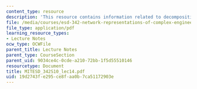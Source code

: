 ```yaml
---
content_type: resource
description: 'This resource contains information related to decomposition.  '
file: /media/courses/esd-342-network-representations-of-complex-engineering-systems-spring-2010/19d2743fe295ce8faa0b7ca51172903e_MITESD_342S10_lec14.pdf
file_type: application/pdf
learning_resource_types:
- Lecture Notes
ocw_type: OCWFile
parent_title: Lecture Notes
parent_type: CourseSection
parent_uid: 9034ce4c-0cde-a210-72bb-1f5d55510146
resourcetype: Document
title: MITESD_342S10_lec14.pdf
uid: 19d2743f-e295-ce8f-aa0b-7ca51172903e
---
```

